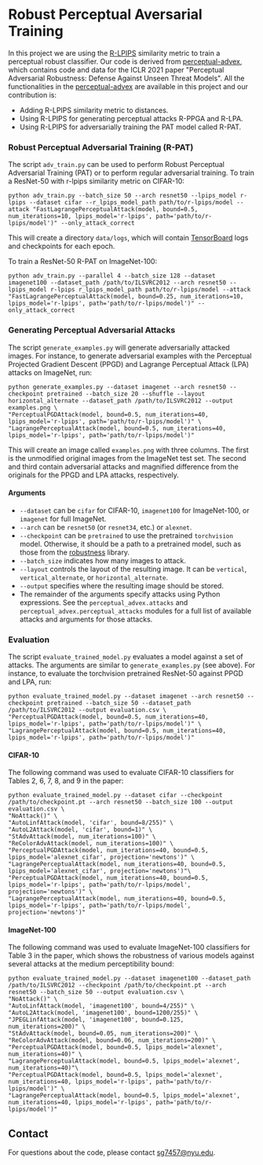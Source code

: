 # Robust Perceptual Aversarial Training
In this project we are using the [R-LPIPS](https://github.com/SaraGhazanfari/R-LPIPS) similarity metric to train a perceptual robust classifier. 
Our code is derived from [perceptual-advex](https://github.com/cassidylaidlaw/perceptual-advex), 
which contains code and data for the ICLR 2021 paper "Perceptual Adversarial Robustness: Defense Against Unseen Threat Models".
All the functionalities in the [perceptual-advex](https://github.com/cassidylaidlaw/perceptual-advex) are available in 
this project and our contribution is:
- Adding R-LPIPS similarity metric to distances.
- Using R-LPIPS for generating perceptual attacks R-PPGA and R-LPA.
- Using R-LPIPS for adversarially training the PAT model called R-PAT.

### Robust Perceptual Adversarial Training (R-PAT)

The script `adv_train.py` can be used to perform Robust Perceptual Adversarial Training (PAT) or to perform regular adversarial training. To train a ResNet-50 with r-lpips similarity metric on CIFAR-10:

    python adv_train.py --batch_size 50 --arch resnet50 --lpips_model r-lpips --dataset cifar --r_lpips_model_path path/to/r-lpips/model --attack "FastLagrangePerceptualAttack(model, bound=0.5, num_iterations=10, lpips_model='r-lpips', path='path/to/r-lpips/model')" --only_attack_correct

This will create a directory `data/logs`, which will contain [TensorBoard](https://www.tensorflow.org/tensorboard) logs and checkpoints for each epoch.

To train a ResNet-50 R-PAT on ImageNet-100:

    python adv_train.py --parallel 4 --batch_size 128 --dataset imagenet100 --dataset_path /path/to/ILSVRC2012 --arch resnet50 --lpips_model r-lpips r_lpips_model_path path/to/r-lpips/model --attack "FastLagrangePerceptualAttack(model, bound=0.25, num_iterations=10, lpips_model='r-lpips', path='path/to/r-lpips/model')" --only_attack_correct

### Generating Perceptual Adversarial Attacks

The script `generate_examples.py` will generate adversarially attacked images. For instance, to generate adversarial examples with the Perceptual Projected Gradient Descent (PPGD) and Lagrange Perceptual Attack (LPA) attacks on ImageNet, run:

    python generate_examples.py --dataset imagenet --arch resnet50 --checkpoint pretrained --batch_size 20 --shuffle --layout horizontal_alternate --dataset_path /path/to/ILSVRC2012 --output examples.png \
    "PerceptualPGDAttack(model, bound=0.5, num_iterations=40, lpips_model='r-lpips', path='path/to/r-lpips/model')" \
    "LagrangePerceptualAttack(model, bound=0.5, num_iterations=40, lpips_model='r-lpips', path='path/to/r-lpips/model')"
    
This will create an image called `examples.png` with three columns. The first is the unmodified original images from the ImageNet test set. The second and third contain adversarial attacks and magnified difference from the originals for the PPGD and LPA attacks, respectively.

#### Arguments

 - `--dataset` can be `cifar` for CIFAR-10, `imagenet100` for ImageNet-100, or `imagenet` for full ImageNet.
 - `--arch` can be `resnet50` (or `resnet34`, etc.) or `alexnet`.
 - `--checkpoint` can be `pretrained` to use the pretrained `torchvision` model. Otherwise, it should be a path to a pretrained model, such as those from the [robustness](https://github.com/MadryLab/robustness) library.
 - `--batch_size` indicates how many images to attack.
 - `--layout` controls the layout of the resulting image. It can be `vertical`, `vertical_alternate`, or `horizontal_alternate`.
 - `--output` specifies where the resulting image should be stored.
 - The remainder of the arguments specify attacks using Python expressions. See  the `perceptual_advex.attacks` and `perceptual_advex.perceptual_attacks` modules for a full list of available attacks and arguments for those attacks.
 
### Evaluation

The script `evaluate_trained_model.py` evaluates a model against a set of attacks. The arguments are similar to `generate_examples.py` (see above). For instance, to evaluate the torchvision pretrained ResNet-50 against PPGD and LPA, run:

    python evaluate_trained_model.py --dataset imagenet --arch resnet50 --checkpoint pretrained --batch_size 50 --dataset_path /path/to/ILSVRC2012 --output evaluation.csv \
    "PerceptualPGDAttack(model, bound=0.5, num_iterations=40, lpips_model='r-lpips', path='path/to/r-lpips/model')" \
    "LagrangePerceptualAttack(model, bound=0.5, num_iterations=40, lpips_model='r-lpips', path='path/to/r-lpips/model')"

#### CIFAR-10

The following command was used to evaluate CIFAR-10 classifiers for Tables 2, 6, 7, 8, and 9 in the paper:

    python evaluate_trained_model.py --dataset cifar --checkpoint /path/to/checkpoint.pt --arch resnet50 --batch_size 100 --output evaluation.csv \
    "NoAttack()" \
    "AutoLinfAttack(model, 'cifar', bound=8/255)" \
    "AutoL2Attack(model, 'cifar', bound=1)" \
    "StAdvAttack(model, num_iterations=100)" \
    "ReColorAdvAttack(model, num_iterations=100)" \
    "PerceptualPGDAttack(model, num_iterations=40, bound=0.5, lpips_model='alexnet_cifar', projection='newtons')" \
    "LagrangePerceptualAttack(model, num_iterations=40, bound=0.5, lpips_model='alexnet_cifar', projection='newtons')"\
    "PerceptualPGDAttack(model, num_iterations=40, bound=0.5, lpips_model='r-lpips', path='path/to/r-lpips/model', projection='newtons')" \
    "LagrangePerceptualAttack(model, num_iterations=40, bound=0.5, lpips_model='r-lpips', path='path/to/r-lpips/model', projection='newtons')"

#### ImageNet-100

The following command was used to evaluate ImageNet-100 classifiers for Table 3 in the paper, which shows the robustness of various models against several attacks at the medium perceptibility bound:

    python evaluate_trained_model.py --dataset imagenet100 --dataset_path /path/to/ILSVRC2012 --checkpoint /path/to/checkpoint.pt --arch resnet50 --batch_size 50 --output evaluation.csv \
    "NoAttack()" \
    "AutoLinfAttack(model, 'imagenet100', bound=4/255)" \
    "AutoL2Attack(model, 'imagenet100', bound=1200/255)" \
    "JPEGLinfAttack(model, 'imagenet100', bound=0.125, num_iterations=200)" \
    "StAdvAttack(model, bound=0.05, num_iterations=200)" \
    "ReColorAdvAttack(model, bound=0.06, num_iterations=200)" \
    "PerceptualPGDAttack(model, bound=0.5, lpips_model='alexnet', num_iterations=40)" \
    "LagrangePerceptualAttack(model, bound=0.5, lpips_model='alexnet', num_iterations=40)"\
    "PerceptualPGDAttack(model, bound=0.5, lpips_model='alexnet', num_iterations=40, lpips_model='r-lpips', path='path/to/r-lpips/model')" \
    "LagrangePerceptualAttack(model, bound=0.5, lpips_model='alexnet', num_iterations=40, lpips_model='r-lpips', path='path/to/r-lpips/model')"

## Contact

For questions about the code, please contact sg7457@nyu.edu.
